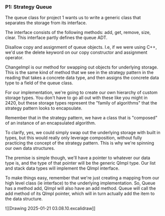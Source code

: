 ### P1: Strategy Queue

The queue class for project 1 wants us to write a generic class that separates the storage from its interface. 

The interface consists of the following methods: add, get, remove, size, clear. This interface partly defines the queue ADT.

Disallow copy and assignment of queue objects. I.e, if we were using C++, we'd use the delete keyword on our copy constructor and assignment operator.

ChangeImpl is our method for swapping out objects for underlying storage. This is the same kind of method that we see in the strategy pattern in the reading that takes a concrete data type, and then assigns the concrete data type to a field of the queue class.

For our implementation, we're going to create our own hierarchy of custom storage types. You don't have to go all out with these like you might in 2420, but these storage types represent the "family of algorithms" that the strategy pattern looks to encapsulate. 

Remember that in the strategy pattern, we have a class that is "composed" of an instance of an encapsulated algorithm. 

To clarify, yes, we could simply swap out the underlying storage with built in types, but this would really only leverage composition, without fully practicing the concept of the strategy pattern. This is why we're spinning our own data structures. 

The premise is simple though, we'll have a pointer to whatever our data type is, and the type of that pointer will be the generic QImpl type. Our list and stack data types will implement the QImpl interface. 

To make things easy, remember that we're just creating a mapping from our high level class (ie interface) to the underlying implementation. So, Queue has a method add, QImpl will also have an add method. Queue will call the add method of its QImpl pointer, which will in turn actually add the item to the data structure.

![[Drawing 2025-01-21 03.08.10.excalidraw]]